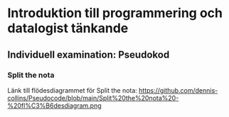 # Introduktion till programmering och datalogist tänkande
## Individuell examination: Pseudokod

### Split the nota
Länk till flödesdiagrammet för Split the nota: https://github.com/dennis-collins/Pseudocode/blob/main/Split%20the%20nota%20-%20fl%C3%B6desdiagram.png
